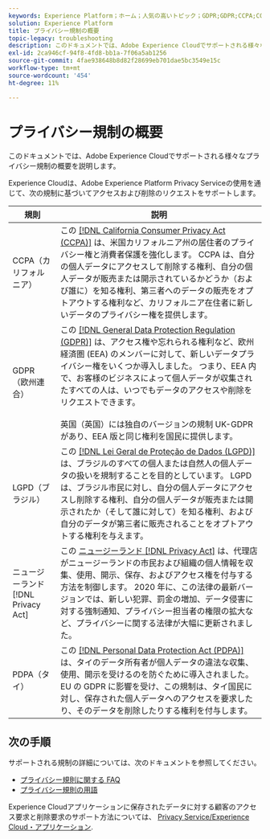 ```yaml
---
keywords: Experience Platform；ホーム；人気の高いトピック；GDPR;GDPR;CCPA;CCPA;PDPA;pdpa;LGPD；概要；概要；規則；規則；規制；プライバシー；プライバシー；
solution: Experience Platform
title: プライバシー規制の概要
topic-legacy: troubleshooting
description: このドキュメントでは、Adobe Experience Cloudでサポートされる様々なプライバシー規制の概要を説明します。
exl-id: 2ca946cf-94f8-4fd8-bb1a-7f06a5ab1256
source-git-commit: 4fae938648b8d82f28699eb701dae5bc3549e15c
workflow-type: tm+mt
source-wordcount: '454'
ht-degree: 11%

---
```


# プライバシー規制の概要

このドキュメントでは、Adobe Experience Cloudでサポートされる様々なプライバシー規制の概要を説明します。

Experience Cloudは、Adobe Experience Platform Privacy Serviceの使用を通じて、次の規制に基づいてアクセスおよび削除のリクエストをサポートします。

| 規則 | 説明 |
| --- | --- |
| CCPA（カリフォルニア） | この [[!DNL California Consumer Privacy Act (CCPA)]](https://oag.ca.gov/privacy/ccpa) は、米国カリフォルニア州の居住者のプライバシー権と消費者保護を強化します。 CCPA は、自分の個人データにアクセスして削除する権利、自分の個人データが販売または開示されているかどうか（および誰に）を知る権利、第三者へのデータの販売をオプトアウトする権利など、カリフォルニア在住者に新しいデータのプライバシー権を提供します。 |
| GDPR （欧州連合） | この [[!DNL General Data Protection Regulation (GDPR)]](https://gdpr-info.eu) は、アクセス権や忘れられる権利など、欧州経済圏 (EEA) のメンバーに対して、新しいデータプライバシー権をいくつか導入しました。 つまり、EEA 内で、お客様のビジネスによって個人データが収集されたすべての人は、いつでもデータのアクセスや削除をリクエストできます。<br><br>英国（英国）には独自のバージョンの規制 UK-GDPR があり、EEA 版と同じ権利を国民に提供します。 |
| LGPD（ブラジル） | この [[!DNL Lei Geral de Proteção de Dados (LGPD)]](https://gdpr.eu/gdpr-vs-lgpd/) は、ブラジルのすべての個人または自然人の個人データの扱いを規制することを目的としています。 LGPD は、ブラジル市民に対し、自分の個人データにアクセスし削除する権利、自分の個人データが販売または開示されたか（そして誰に対して）を知る権利、および自分のデータが第三者に販売されることをオプトアウトする権利を与えます。 |
| ニュージーランド [!DNL Privacy Act] | この [ニュージーランド [!DNL Privacy Act]](https://www.privacy.org.nz/privacy-act-2020/privacy-principles/) は、代理店がニュージーランドの市民および組織の個人情報を収集、使用、開示、保存、およびアクセス権を付与する方法を制御します。 2020 年に、この法律の最新バージョンでは、新しい犯罪、罰金の増加、データ侵害に対する強制通知、プライバシー担当者の権限の拡大など、プライバシーに関する法律が大幅に更新されました。 |
| PDPA（タイ） | この [[!DNL Personal Data Protection Act (PDPA)]](https://www.pdpc.gov.sg/Overview-of-PDPA/The-Legislation/Personal-Data-Protection-Act) は、タイのデータ所有者が個人データの違法な収集、使用、開示を受けるのを防ぐために導入されました。 EU の GDPR に影響を受け、この規制は、タイ国民に対し、保存された個人データへのアクセスを要求したり、そのデータを削除したりする権利を付与します。 |

## 次の手順

サポートされる規制の詳細については、次のドキュメントを参照してください。

* [プライバシー規則に関する FAQ](./faq.md)
* [プライバシー規則の用語](./terminology.md)

Experience Cloudアプリケーションに保存されたデータに対する顧客のアクセス要求と削除要求のサポート方法については、 [Privacy Service/Experience Cloud・アプリケーション](../experience-cloud-apps.md).
